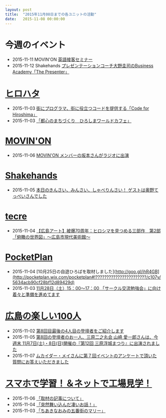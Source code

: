 ```yaml
---
layout: post
title:  "2015年11月08日までの各ユニットの活動"
date:   2015-11-08 00:00:00
---
```


# 今週のイベント

* 2015-11-11 MOVIN'ON [英語接客セミナー](https://www.facebook.com/events/732070760232987/)
* 2015-11-12 Shakehands [プレゼンテーションコーチ大野圭司のBusiness Academy「The Presenter」](https://www.facebook.com/events/1626671724260552/)


# [ヒロハタ](http://hiro-hata.com/)

* 2015-11-03 [街にプログラマ、街に役立つコードを提供する「Code for Hiroshima」](http://hiro-hata.com/post/132455515690)
* 2015-11-03 [「都心のまちづくり　ひろしまワールドカフェ」](https://www.facebook.com/hirohatap/posts/908696005873862)


# [MOVIN'ON](http://coworking-hiroshima.com/)

* 2015-11-06 [MOVIN'ON メンバーの坂本さんがラジオに出演](https://www.facebook.com/movinon.hiroshima/posts/1034571626563615)


# [Shakehands](http://www.shakehands.jp/)

* 2015-11-05 [本日のきんさい、みんさい、しゃべりんさい！ ゲストは奥野てっぺいさんでした](https://www.facebook.com/CoworkingShakeHands/posts/1019144984803562)


# [tecre](http://tecre.jp/)

* 2015-11-04 [【広島アート】被爆70周年：ヒロシマを見つめる三部作　第2部「俯瞰の世界図」～広島市現代美術館～](http://tecre.jp/hiroshima-art/)


# [PocketPlan](http://pocketplan.wix.com/pocketplan)

* 2015-11-04 [10月25日の自遊ひろばを取材しました](http://goo.gl/ihR4GB](http://pocketplan.wix.com/pocketplan#!???????????????????????/c107v/5634acb90cf28bf12d89429d)
* 2015-11-03 [11月28日（土）15：00～17：00 「サークル交流勉強会」に向け着々と準備を進めてます](https://www.facebook.com/PocketPlan//posts/914641515288488)


# [広島の楽しい100人](http://hiroshima.100person.jp)

* 2015-11-02 [第8回目最後の4人目の登壇者をご紹介します](https://www.facebook.com/h100parson//posts/1643850542556751)
* 2015-11-05 [第8回の登壇者のお一人、三原二之丸会 山崎 愛一郎さんは、今週末 11月7日(土)・8日(日)開催の『第12回 三原浮城まつり』に出演されました](https://www.facebook.com/h100parson//posts/1644553245819814)
* 2015-11-07 [ムカイダー・メイさんに第７回イベントのアンケートで頂いた質問にお答えいただきました](https://www.facebook.com/h100parson//posts/1644986012443204)


# [スマホで学習！＆ネットで工場見学！](http://www.hyogo-intercampus.ne.jp/gallery/ictkyouzai/)

* 2015-11-06 [「取材の記事について」](https://www.facebook.com/ictkyouzai//posts/708013259332931)
* 2015-11-04 [「突然舞い込んだ凄いお話！」](https://www.facebook.com/ictkyouzai//posts/707461662721424)
* 2015-11-03 [「ちあきなおみの五番街のマリー」](https://www.facebook.com/ictkyouzai//posts/707110899423167)
